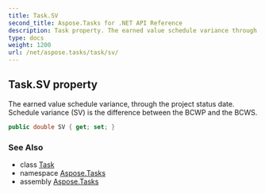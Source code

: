 ```yaml
---
title: Task.SV
second_title: Aspose.Tasks for .NET API Reference
description: Task property. The earned value schedule variance through the project status date. Schedule variance SV is the difference between the BCWP and the BCWS
type: docs
weight: 1200
url: /net/aspose.tasks/task/sv/
---
```

## Task.SV property

The earned value schedule variance, through the project status date. Schedule variance (SV) is the difference between the BCWP and the BCWS.

```csharp
public double SV { get; set; }
```

### See Also

* class [Task](../)
* namespace [Aspose.Tasks](../../task/)
* assembly [Aspose.Tasks](../../../)


